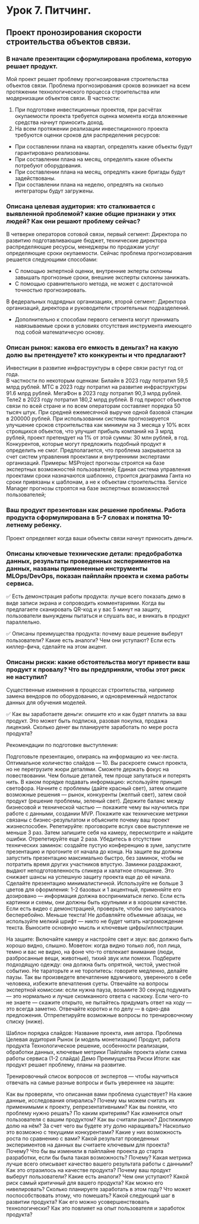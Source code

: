 # Урок 7. Питчинг.

## Проект пронозирования скорости строительства объектов связи.

### В начале презентации сформулирована проблема, которую решает продукт.

Мой проект решает проблему прогнозирования строительства объектов связи.
Проблема прогнозирования сроков возникает на всем протяжении технологического процесса строительства или модернизации объектов связи. В частности:
1. При подготовке инвестиционных проектов, при расчётах окупаемости проекта требуется оценка момента когда вложенные средства начнут приносить доход.
2. На всем протяжении реализации инвестиционного проекта требуются оценки сроков для распределения ресурсов:
- При составлении плана на квартал, определять какие объекты будут гарантировано реализованы.
- При составлении плана на месяц, определять какие объекты потребуют оборудования.
- При составлении плана на месяц, опредлять какие бригады будут задействованы.
- При составлении плана на неделю, опредлять на сколько интеграторы будут загружены.


### Описана целевая аудитория: кто сталкивается с выявленной проблемой? какие общие признаки у этих людей? Как они решают проблему сейчас?

В четверке операторов сотовой связи, первый сегмент:
Директора по развитию подготавливающие бюджет, технические директора распределяющие ресурсы, менеджеры по продажам услуг определяющие сроки окупаемости.
Сейчас проблема прогнозирования решается следующими способами:
- С помощью экпертной оценки, внутренние экперты склонны завышать прогнозные сроки, внешние эксперты склонны занижать.
- С помощью сравнительного метода, не может с достаточной точностью прогнозировать. 

В федеральных подрядных организациях, второй сегмент:
Директора организаций, директора и руководители строительных подразделений.
- Дополнительно к способам первого сегмента могут принимать навязываемые сроки в условиях отсутствия инструмента имеющего под собой математичесую основу.


### Описан рынок: какова его емкость в деньгах? на какую долю вы претендуете? кто конкуренты и что предлагают?

Инвестиции в развитие инфраструктуры в сфере связи растут год от года. <br />
В частности по некоторым оценкам:
Билайн в 2023 году потратил 59,5 млрд рублей.
МТС в 2023 году потратил на развитие инфраструктуры 91.6 млрд рублей.
МегаФон в 2023 году потратил 90,3 млрд рублей.
Теле2 в 2023 году потратил 180,2 млрд рублей.
В год прирост объектов связи по всей стране и по всем операторам составляет порядка 50 тысяч штук. При средней ежемесячной выручке одной базовой станции в 200000 рублей. При использовании системы прогнозируется улучшение сроков строительства как минимум на 3 месяца у 10% всех строящихся объектов, что улучшит прибыль компаний на 3 мрлд рублей, проект претендует на 1% от этой суммы: 30 млн рублей, в год.
Конкурентов, которые могут предложить подобный продукт я определить не смог. Предполагается, что проблема закрывается за счет систем управления проектами и внутренними экспертами организаций. 
Примеры: 
MSProject прогнозы строятся на базе экспертных возможностей пользователей;
Единая система управления проектами сроки назначаются шаблонно, строится диаграмма Ганта но сроки привязаны к шаблонам, а не к объектам строительства.
Service Manager прогнозы строятся на базе экспертных возможностей пользователей;

### Ваш продукт презентован как решение проблемы. Работа продукта сформулирована в 5-7 словах и понятна 10-летнему ребенку.
Проект определяет когда ваши объекты связи начнут приносить деньги. 

### Описаны ключевые технические детали: предобработка данных, результаты проведенных экспериментов на данных, названы примененные инструменты MLOps/DevOps, показан пайплайн проекта и схема работы сервиса. 


✅ Есть демонстрация работы продукта: лучше всего показать демо в виде записи экрана и сопроводить комментариями. Когда вы предлагаете сканировать QR-код и у вас 5 минут на защиту, пользователи вынуждены пытаться и слушать вас, и вникать в продукт параллельно.

✅ Описаны преимущества продукта: почему ваше решение выберут пользователи? Какие есть аналоги? Чем они уступают? Если есть киллер-фича, сделайте на этом акцент.

### Описаны риски: какие обстоятельства могут привести ваш продукт к провалу? Что вы предприняли, чтобы этот риск не наступил?

Существенные изменения в процессах строительства, например замена вендоров по оборудованию, и одновременный недостаток данных для обучения моделей.


✅ Как вы заработаете деньги: опишите кто и как будет платить за ваш продукт. Это может быть подписка, разовая покупка, продажа лицензий. Сколько денег вы планируете заработать по мере роста продукта?


Рекомендации по подготовке выступления:

Подготовьте презентацию, опираясь на информацию из чек-листа. Оптимальное количество слайдов — 10. Вы раскроете смысл проекта, но не перегрузите жюри деталями. Сможете держать фокус на повествовании. Чем больше деталей, тем проще запутаться и потерять нить. 
В каком порядке подавать информацию: используйте принцип светофора. Начните с проблемы (дайте красный свет), затем опишите возможные решения — рынок, конкуренты (желтый свет), затем свой продукт (решение проблемы, зеленый свет). 
Держите баланс между бизнесовой и технической частью — покажите чему вы научились при работе с данными, создании MVP. Покажите как технические метрики связаны с бизнес-результатом и объясните почему ваш проект жизнеспособен. 
Репетируйте: проговорите вслух свое выступление не меньше 3 раз. Затем запишите себя на камеру, пересмотрите и найдите ошибки. Отрепетируйте еще 2 раза. 
Убедитесь в отсутствии технических заминок: создайте пустую конференцию в зуме, запустите презентацию и прогоните от начала до конца. На защите вы должны запустить презентацию максимально быстро, без заминок, чтобы не потратить время других участников впустую. Заминки раздражают, выдают неподготовленность спикера и халатное отношение. Это снижает шансы на успешную защиту проекта еще до её начала. 
Сделайте презентацию минималистичной. Используйте не больше 3 цветов для оформления: 1-2 базовых и 1 акцентный, применяйте его дозировано — информация должна восприниматься легко. Если есть картинки и схемы, они должны быть крупными и в хорошем качестве. Если есть видео с демонстрацией, проверьте, чтобы оно запускалось бесперебойно. 
Меньше текста! Не добавляйте объемные абзацы, не используйте мелкий шрифт — никто не будет читать нагромождение текста. Выносите основную мысль и ключевые цифры/иллюстрации. 

На защите:
Включайте камеру и настройте свет и звук: вас должно быть хорошо видно, слышно. Моветон: когда видно только лоб, пол лица, темно и вас не видно, на фоне что-то отвлекает внимание (люди, разбросанные вещи, животные), тихий звук или помехи. 
Подберите подходящую одежду: она должна быть опрятной, чистой, уместной событию. 
Не тараторьте и не торопитесь: говорите медленно, делайте паузы. Так вы произведете впечатление вдумчивого, уверенного в себе человека, избежите впечатления суеты. 
Отвечайте на вопросы экспертной комиссии: если нужна пауза, возьмите 30 секунд подумать — это нормально и лучше скомканного ответа с наскоку. Если чего-то не знаете — скажите открыто, не пытайтесь придумать ответ на ходу — это всегда заметно. Отвечайте коротко и по делу — в одно-два предложения. Отпрепетируйте возможные вопросы по тренировочному списку (ниже).

Шаблон порядка слайдов:
Название проекта, имя автора.
Проблема
Целевая аудитория
Рынок (и модель монетизации)
Продукт, работа продукта
Технологическое решение, особенности реализации, обработки данных, ключевые метрики
Пайплайн проекта и/или схема работы сервиса (1-2 слайда)
Демо 
Преимущества
Риски
Итоги: как продукт решает проблему, планы на развитие. 

Тренировочный список вопросов от экспертов — чтобы научиться отвечать на самые разные вопросы и быть увереннее на защите:

Как вы проверяли, что описанная вами проблема существует? На какие данные, исследования опирались? Почему мы можем считать их применимыми к проекту, репрезентативными? 
Как вы поняли, что проблему нужно решать? По каким критериям? Как изменится опыт пользователя с вашим продуктом?
Как вы считали рынок? Достижимую долю на нём? За счет чего вы будете эту долю наращивать? Насколько это возможно с текущими конкурентами? Какие у них возможность роста по сравнению с вами?
Какой результат проведенных экспериментов на данных вы считаете ключевым для проекта? Почему?
Что бы вы изменили в пайплайне проекта до старта разработки, если бы была такая возможность? Почему? 
Какая метрика лучше всего описывает качество вашего результата работы с данными? Как это отразилось на качестве продукта?
Почему ваш продукт выберут пользователи? Какие есть аналоги? Чем они уступают?
Какой риск самый критичный для вашего продукта? Как можно его нивелировать? 
Сколько планируете заработать в этом году? Что может поспособствовать этому, что помешать? 
 Какой следующий шаг в развитии продукта? Как его можно усовершенствовать технологически? Как это повлияет на опыт пользователя и заработок продукта? 

